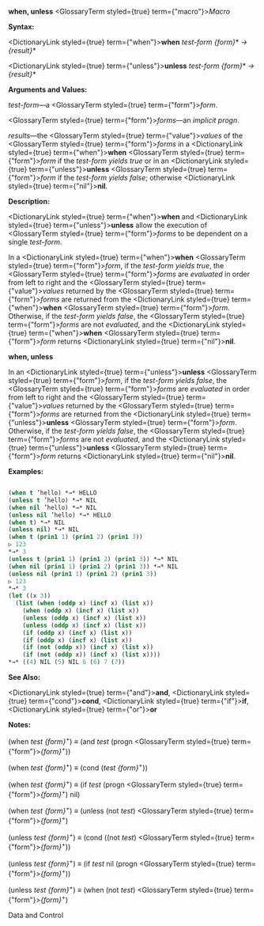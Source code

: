 **when, unless** <GlossaryTerm styled={true} term={"macro"}><i>Macro</i></GlossaryTerm> 



**Syntax:** 



<DictionaryLink styled={true} term={"when"}><b>when</b></DictionaryLink> *test-form \{form\}*\* *→ \{result\}*\* 



<DictionaryLink styled={true} term={"unless"}><b>unless</b></DictionaryLink> *test-form \{form\}*\* *→ \{result\}*\* 



**Arguments and Values:** 



*test-form*—a <GlossaryTerm styled={true} term={"form"}><i>form</i></GlossaryTerm>. 



<GlossaryTerm styled={true} term={"form"}><i>forms</i></GlossaryTerm>—an *implicit progn*. 



*results*—the <GlossaryTerm styled={true} term={"value"}><i>values</i></GlossaryTerm> of the <GlossaryTerm styled={true} term={"form"}><i>forms</i></GlossaryTerm> in a <DictionaryLink styled={true} term={"when"}><b>when</b></DictionaryLink> <GlossaryTerm styled={true} term={"form"}><i>form</i></GlossaryTerm> if the *test-form yields true* or in an <DictionaryLink styled={true} term={"unless"}><b>unless</b></DictionaryLink> <GlossaryTerm styled={true} term={"form"}><i>form</i></GlossaryTerm> if the *test-form yields false*; otherwise <DictionaryLink styled={true} term={"nil"}><b>nil</b></DictionaryLink>. 



**Description:** 



<DictionaryLink styled={true} term={"when"}><b>when</b></DictionaryLink> and <DictionaryLink styled={true} term={"unless"}><b>unless</b></DictionaryLink> allow the execution of <GlossaryTerm styled={true} term={"form"}><i>forms</i></GlossaryTerm> to be dependent on a single *test-form*. 



In a <DictionaryLink styled={true} term={"when"}><b>when</b></DictionaryLink> <GlossaryTerm styled={true} term={"form"}><i>form</i></GlossaryTerm>, if the *test-form yields true*, the <GlossaryTerm styled={true} term={"form"}><i>forms</i></GlossaryTerm> are *evaluated* in order from left to right and the <GlossaryTerm styled={true} term={"value"}><i>values</i></GlossaryTerm> returned by the <GlossaryTerm styled={true} term={"form"}><i>forms</i></GlossaryTerm> are returned from the <DictionaryLink styled={true} term={"when"}><b>when</b></DictionaryLink> <GlossaryTerm styled={true} term={"form"}><i>form</i></GlossaryTerm>. Otherwise, if the *test-form yields false*, the <GlossaryTerm styled={true} term={"form"}><i>forms</i></GlossaryTerm> are not *evaluated*, and the <DictionaryLink styled={true} term={"when"}><b>when</b></DictionaryLink> <GlossaryTerm styled={true} term={"form"}><i>form</i></GlossaryTerm> returns <DictionaryLink styled={true} term={"nil"}><b>nil</b></DictionaryLink>. 















**when, unless** 



In an <DictionaryLink styled={true} term={"unless"}><b>unless</b></DictionaryLink> <GlossaryTerm styled={true} term={"form"}><i>form</i></GlossaryTerm>, if the *test-form yields false*, the <GlossaryTerm styled={true} term={"form"}><i>forms</i></GlossaryTerm> are *evaluated* in order from left to right and the <GlossaryTerm styled={true} term={"value"}><i>values</i></GlossaryTerm> returned by the <GlossaryTerm styled={true} term={"form"}><i>forms</i></GlossaryTerm> are returned from the <DictionaryLink styled={true} term={"unless"}><b>unless</b></DictionaryLink> <GlossaryTerm styled={true} term={"form"}><i>form</i></GlossaryTerm>. Otherwise, if the *test-form yields false*, the <GlossaryTerm styled={true} term={"form"}><i>forms</i></GlossaryTerm> are not *evaluated*, and the <DictionaryLink styled={true} term={"unless"}><b>unless</b></DictionaryLink> <GlossaryTerm styled={true} term={"form"}><i>form</i></GlossaryTerm> returns <DictionaryLink styled={true} term={"nil"}><b>nil</b></DictionaryLink>. 



**Examples:**
```lisp

(when t ’hello) *→* HELLO 
(unless t ’hello) *→* NIL 
(when nil ’hello) *→* NIL 
(unless nil ’hello) *→* HELLO 
(when t) *→* NIL 
(unless nil) *→* NIL 
(when t (prin1 1) (prin1 2) (prin1 3)) 
▷ 123 
*→* 3 
(unless t (prin1 1) (prin1 2) (prin1 3)) *→* NIL 
(when nil (prin1 1) (prin1 2) (prin1 3)) *→* NIL 
(unless nil (prin1 1) (prin1 2) (prin1 3)) 
▷ 123 
*→* 3 
(let ((x 3)) 
  (list (when (oddp x) (incf x) (list x)) 
	(when (oddp x) (incf x) (list x)) 
	(unless (oddp x) (incf x) (list x)) 
	(unless (oddp x) (incf x) (list x)) 
	(if (oddp x) (incf x) (list x)) 
	(if (oddp x) (incf x) (list x)) 
	(if (not (oddp x)) (incf x) (list x)) 
	(if (not (oddp x)) (incf x) (list x)))) 
*→* ((4) NIL (5) NIL 6 (6) 7 (7)) 

```
**See Also:** 



<DictionaryLink styled={true} term={"and"}><b>and</b></DictionaryLink>, <DictionaryLink styled={true} term={"cond"}><b>cond</b></DictionaryLink>, <DictionaryLink styled={true} term={"if"}><b>if</b></DictionaryLink>, <DictionaryLink styled={true} term={"or"}><b>or</b></DictionaryLink> 



**Notes:** 



(when *test \{form\}*<sup>+</sup>) *≡* (and *test* (progn <GlossaryTerm styled={true} term={"form"}><i>\{form\}</i></GlossaryTerm><sup>+</sup>)) 



(when *test \{form\}*<sup>+</sup>) *≡* (cond (*test \{form\}*<sup>+</sup>)) 



(when *test \{form\}*<sup>+</sup>) *≡* (if *test* (progn <GlossaryTerm styled={true} term={"form"}><i>\{form\}</i></GlossaryTerm><sup>+</sup>) nil) 



(when *test \{form\}*<sup>+</sup>) *≡* (unless (not *test*) <GlossaryTerm styled={true} term={"form"}><i>\{form\}</i></GlossaryTerm><sup>+</sup>) 



(unless *test \{form\}*<sup>+</sup>) *≡* (cond ((not *test*) <GlossaryTerm styled={true} term={"form"}><i>\{form\}</i></GlossaryTerm><sup>+</sup>)) 



(unless *test \{form\}*<sup>+</sup>) *≡* (if *test* nil (progn <GlossaryTerm styled={true} term={"form"}><i>\{form\}</i></GlossaryTerm><sup>+</sup>)) 



(unless *test \{form\}*<sup>+</sup>) *≡* (when (not *test*) <GlossaryTerm styled={true} term={"form"}><i>\{form\}</i></GlossaryTerm><sup>+</sup>) 



Data and Control 











